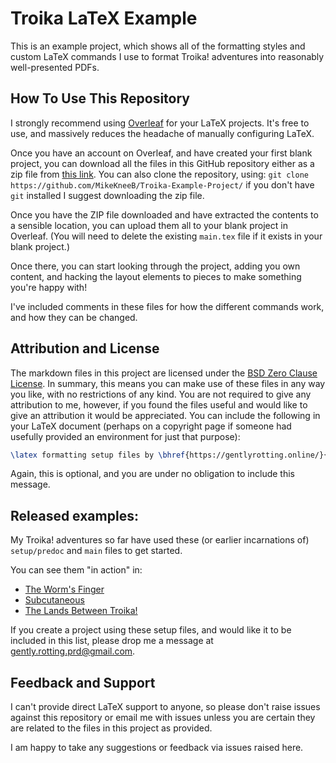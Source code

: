 # Troika LaTeX Example

This is an example project, which shows all of the formatting styles and custom LaTeX commands I use
to format Troika! adventures into reasonably well-presented PDFs.

## How To Use This Repository

I strongly recommend using [Overleaf](https://www.overleaf.com/) for your LaTeX projects. It's free
to use, and massively reduces the headache of manually configuring LaTeX.

Once you have an account on Overleaf, and have created your first blank project, you can download
all the files in this GitHub repository either as a zip file from
[this link](https://github.com/MikeKneeB/Troika-Example-Project/archive/refs/heads/main.zip). You
can also clone the repository, using: `git clone https://github.com/MikeKneeB/Troika-Example-Project/`
if you don't have `git` installed I suggest downloading the zip file.

Once you have the ZIP file downloaded and have extracted the contents to a sensible location, you can
upload them all to your blank project in Overleaf. (You will need to delete the existing `main.tex`
file if it exists in your blank project.)

Once there, you can start looking through the project, adding you own content, and hacking the layout
elements to pieces to make something you're happy with!

I've included comments in these files for how the different commands work, and how they can be
changed.

## Attribution and License

The markdown files in this project are licensed under the
[BSD Zero Clause License](https://opensource.org/license/0bsd). In summary, this means you can make
use of these files in any way you like, with no restrictions of any kind. You are not required to give
any attribution to me, however, if you found the files useful and would like to give an attribution
it would be appreciated. You can include the following in your LaTeX document (perhaps on a copyright
page if someone had usefully provided an environment for just that purpose):

```latex
\latex formatting setup files by \bhref{https://gentlyrotting.online/}{Mike Knee}.
```

Again, this is optional, and you are under no obligation to include this message.

## Released examples:

My Troika! adventures so far have used these (or earlier incarnations of) `setup/predoc` and `main` files to
get started.

You can see them "in action" in:
- [The Worm's Finger](https://gentlyrotting.itch.io/the-worms-finger)
- [Subcutaneous](https://gentlyrotting.itch.io/subcutaneous)
- [The Lands Between Troika!](https://gentlyrotting.itch.io/the-lands-between-troika)

If you create a project using these setup files, and would like it to be included in this list, please
drop me a message at gently.rotting.prd@gmail.com.

## Feedback and Support

I can't provide direct LaTeX support to anyone, so please don't raise issues against this repository or
email me with issues unless you are certain they are related to the files in this project as provided.

I am happy to take any suggestions or feedback via issues raised here.
